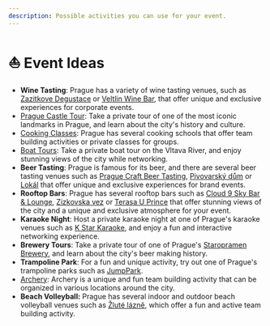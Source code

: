 ```yaml
---
description: Possible activities you can use for your event.
---
```


# ⛵ Event Ideas

* **Wine Tasting**: Prague has a variety of wine tasting venues, such as [Zazitkove Degustace](https://zazitkovedegustace.cz/) or [Veltlin Wine Bar](https://www.veltlin.cz/en), that offer unique and exclusive experiences for corporate events.
* [Prague Castle Tour](https://www.lucytours.com/private-tour/prague-castle-tour/): Take a private tour of one of the most iconic landmarks in Prague, and learn about the city's history and culture.
* [Cooking Classes](https://airkitchen.me/list/czech-republic/prague/): Prague has several cooking schools that offer team building activities or private classes for groups.
* [Boat Tours](https://www.prague-boats.cz/all-private-cruises): Take a private boat tour on the Vltava River, and enjoy stunning views of the city while networking.
* **Beer Tasting**: Prague is famous for its beer, and there are several beer tasting venues such as [Prague Craft Beer Tasting](https://www.grandbeertasting.com/), [Pivovarský dům](https://www.pivo-dum.cz/en/events) or [Lokál](https://lokal.ambi.cz/en/draughting-school/) that offer unique and exclusive experiences for brand events.
* **Rooftop Bars**: Prague has several rooftop bars such as [Cloud 9 Sky Bar & Lounge](https://cloud9.cz/en/plan-your-event/), [Zizkovska vez](https://towerpark.cz/event-studio/) or [Terasa U Prince](https://www.terasauprince.com/en/corporate-events-catering-prague-city-centre) that offer stunning views of the city and a unique and exclusive atmosphere for your event.
* **Karaoke Night**: Host a private karaoke night at one of Prague's karaoke venues such as [K Star Karaoke](https://www.kstarkaraoke.com/en/), and enjoy a fun and interactive networking experience.
* **Brewery Tours**: Take a private tour of one of Prague's [Staropramen Brewery](https://www.centrumstaropramen.cz/en/), and learn about the city's beer making history.
* **Trampoline Park**: For a fun and unique activity, try out one of Prague's trampoline parks such as [JumpPark](https://www.jumppark.cz/).
* [Archery](https://www.archerygame.cz/): Archery is a unique and fun team building activity that can be organized in various locations around the city.
* **Beach Volleyball:** Prague has several indoor and outdoor beach volleyball venues such as [Žluté lázně](https://www.zlutelazne.cz/en/), which offer a fun and active team building activity.
